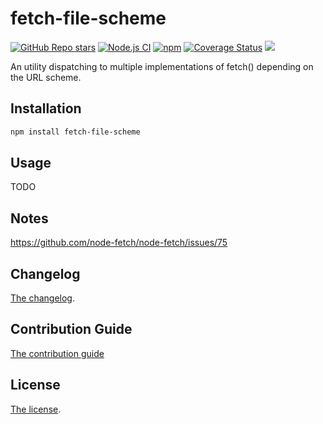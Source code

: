 # fetch-file-scheme

[![GitHub Repo stars](https://img.shields.io/github/stars/nicolas-van/fetch-file-scheme?style=social)](https://github.com/nicolas-van/fetch-file-scheme/stargazers) [![Node.js CI](https://github.com/nicolas-van/fetch-file-scheme/workflows/Node.js%20CI/badge.svg)](https://github.com/nicolas-van/fetch-file-scheme/actions) [![npm](https://img.shields.io/npm/v/fetch-file-scheme)](https://www.npmjs.com/package/fetch-file-scheme) [![Coverage Status](https://coveralls.io/repos/github/nicolas-van/fetch-file-scheme/badge.svg?branch=master)](https://coveralls.io/github/nicolas-van/fetch-file-scheme?branch=master) [![](https://data.jsdelivr.com/v1/package/npm/fetch-file-scheme/badge)](https://www.jsdelivr.com/package/npm/fetch-file-scheme)

An utility dispatching to multiple implementations of fetch() depending on the URL scheme.

## Installation

```bash
npm install fetch-file-scheme
```

## Usage

TODO

## Notes

https://github.com/node-fetch/node-fetch/issues/75

## Changelog

[The changelog](https://github.com/nicolas-van/fetch-file-scheme/blob/master/CHANGELOG.md).

## Contribution Guide

[The contribution guide](https://github.com/nicolas-van/fetch-file-scheme/blob/master/CONTRIBUTING.md)

## License

[The license](https://github.com/nicolas-van/fetch-file-scheme/blob/master/LICENSE.md).
